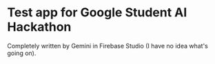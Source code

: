 # Test app for Google Student AI Hackathon 

Completely written by Gemini in Firebase Studio (I have no idea what's going on). 
